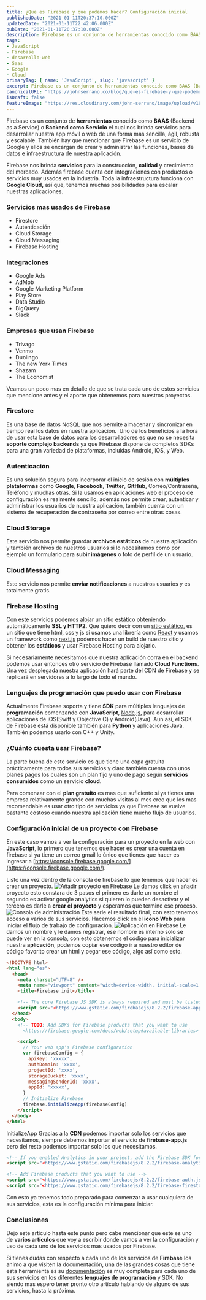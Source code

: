 ```yaml
---
title: ¿Que es Firebase y que podemos hacer? Configuración inicial
publishedDate: "2021-01-11T20:37:10.000Z"
updatedDate: "2021-01-11T22:42:06.000Z"
pubDate: "2021-01-11T20:37:10.000Z"
description: Firebase es un conjunto de herramientas conocido como BAAS (Backend as a Service) o Backend como Servicio el cual nos brinda servicios para desarrollar nuestra.
tags:
- JavaScript
- Firebase
- desarrollo-web
- Saas
- Google
- Cloud
primaryTag: { name: 'JavaScript', slug: 'javascript' }
excerpt: Firebase es un conjunto de herramientas conocido como BAAS (Backend as a Service) o Backend como Servicio el cual nos brinda servicios para desarrollar nuestra.
canonicalURL: "https://johnserrano.co/blog/que-es-firebase-y-que-podemos-hacer-configuracion-inicial"
isDraft: false
featureImage: "https://res.cloudinary.com/john-serrano/image/upload/v1682884284/John%20Serrano/Blog%20Post/que-es-firebase-y-que-podemos-hacer-configuracion-inicial/Firebase_tfewys.jpg"
---
```


Firebase es un conjunto de **herramientas** conocido como **BAAS** (Backend as a Service) o **Backend como Servicio** el cual nos brinda servicios para desarrollar nuestra app móvil o web de una forma mas sencilla, ágil, robusta y escalable. También hay que mencionar que Firebase es un servicio de Google y ellos se encargan de crear y administrar las funciones, bases de datos e infraestructura de nuestra aplicación.

Firebase nos brinda **servicios** para la construcción, **calidad** y crecimiento del mercado. Además firebase cuenta con integraciones con productos o servicios muy usados en la industria. Toda la infraestructura funciona con **Google Cloud,** así que, tenemos muchas posibilidades para escalar nuestras aplicaciones.

### Servicios mas usados de Firebase

- Firestore
- Autenticación
- Cloud Storage
- Cloud Messaging
- Firebase Hosting

### Integraciones

- Google Ads
- AdMob
- Google Marketing Platform
- Play Store
- Data Studio
- BigQuery
- Slack

### Empresas que usan Firebase

- Trivago
- Venmo
- Duolingo
- The new York Times
- Shazam
- The Economist

Veamos un poco mas en detalle de que se trata cada uno de estos servicios que mencione antes y el aporte que obtenemos para nuestros proyectos.

### Firestore

Es una base de datos NoSQL que nos permite almacenar y sincronizar en tiempo real los datos en nuestra aplicación.  Uno de los beneficios a la hora de usar esta base de datos para los desarrolladores es que no se necesita **soporte complejo backends** ya que Firebase dispone de completos SDKs para una gran variedad de plataformas, incluidas Android, iOS, y Web.

### Autenticación

Es una solución segura para incorporar el inicio de sesión con **múltiples plataformas** como **Google**, **Facebook**, **Twitter**, **GitHub**, Correo/Contraseña, Teléfono y muchas otras. Si la usamos en aplicaciones web el proceso de configuración es realmente sencillo, además nos permite crear, autenticar y administrar los usuarios de nuestra aplicación, también cuenta con un sistema de recuperación de contraseña por correo entre otras cosas.

### Cloud Storage

Este servicio nos permite guardar **archivos estáticos** de nuestra aplicación y también archivos de nuestros usuarios si lo necesitamos como por ejemplo un formulario para **subir imágenes** o foto de perfil de un usuario.

### Cloud Messaging

Este servicio nos permite **enviar notificaciones** a nuestros usuarios y es totalmente gratis.

### Firebase Hosting

Con este servicios podemos alojar un sitio estático obteniendo automáticamente **SSL y HTTP2**. Que quiero decir con un [sitio estático](https://johnserrano.co/blog/crea-un-sitio-web-con-gatsbyjs-y-react-introduccion), es un sitio que tiene html, css y js si usamos una librería como [React](https://johnserrano.co/blog/primeros-pasos-con-react) y usamos un framework como [next.js](https://johnserrano.co/blog/introduccion-a-next-js-el-framework-de-react) podemos hacer un build de nuestro sitio y obtener los **estáticos** y usar Firebase Hosting para alojarlo.

Si necesariamente necesitamos que nuestra aplicación corra en el backend podemos usar entonces otro servicio de Firebase llamado **Cloud Functions**. Una vez desplegada nuestra aplicación hará parte del CDN de Firebase y se replicará en servidores a lo largo de todo el mundo.

### Lenguajes de programación que puedo usar con Firebase

Actualmente Firebase soporta y tiene **SDK** para múltiples lenguajes de **programación** comenzando con **JavaScript**, [Node.js](https://johnserrano.co/blog/servidor-basico-con-node-js), para desarrollar aplicaciones de iOS(Swift y Objective C) y Android(Java). Aun así, el SDK de Firebase está disponible también para **Python** y aplicaciones Java. También podemos usarlo con C++ y Unity.

### ¿Cuánto cuesta usar Firebase?

La parte buena de este servicio es que tiene una capa gratuita prácticamente para todos sus servicios y claro también cuenta con unos planes pagos los cuales son un plan fijo y uno de pago según **servicios consumidos** como un servicio **cloud**.

Para comenzar con el **plan gratuito** es mas que suficiente si ya tienes una empresa relativamente grande con muchas visitas al mes creo que los mas recomendable es usar otro tipo de servicios ya que Firebase se vuelve bastante costoso cuando nuestra aplicación tiene mucho flujo de usuarios.

### Configuración inicial de un proyecto con Firebase

En este caso vamos a ver la configuración para un proyecto en la web con **JavaScript**, lo primero que tenemos que hacer es crear una cuenta en firebase si ya tiene un correo gmail lo único que tienes que hacer es ingresar a [https://console.firebase.google.com/](https://console.firebase.google.com/).

Listo una vez dentro de la consola de firebase lo que tenemos que hacer es crear un proyecto.
![Añadir proyecto en Firebase](https://static.johnserrano.co/content/images/2021/01/image.png)
Le damos click en añadir proyecto esto constara de 3 pasos el primero es darle un nombre el segundo es activar google analytics si quieren lo pueden desactivar y el tercero es darle a **crear el proyecto** y esperamos que termine ese proceso.
![Consola de administración](/content/images/2021/01/image-1.png)
Este serie el resultado final, con esto tenemos acceso a varios de sus servicios. Hacemos click en el **icono Web** para iniciar el flujo de trabajo de configuración.
![Aplicación en Firebase](/content/images/2021/01/image-2.png)
Le damos un nombre y le damos registrar, ese nombre es interno solo se puede ver en la consola, con esto obtenemos el código para inicializar nuestra **aplicación**, podemos copiar ese código ir a nuestro editor de código favorito crear un html y pegar ese código, algo así como esto.

```html
<!DOCTYPE html>
<html lang="es">
  <head>
    <meta charset="UTF-8" />
    <meta name="viewport" content="width=device-width, initial-scale=1.0" />
    <title>Firebase init</title>

    <!-- The core Firebase JS SDK is always required and must be listed first -->
    <script src="<https://www.gstatic.com/firebasejs/8.2.2/firebase-app.js>"></script>
  </head>
  <body>
    <!-- TODO: Add SDKs for Firebase products that you want to use
      <https://firebase.google.com/docs/web/setup#available-libraries> -->

    <script>
      // Your web app's Firebase configuration
      var firebaseConfig = {
        apiKey: 'xxxxx',
        authDomain: 'xxxx',
        projectId: 'xxxx',
        storageBucket: 'xxxx',
        messagingSenderId: 'xxxx',
        appId: 'xxxxx',
      }
      // Initialize Firebase
      firebase.initializeApp(firebaseConfig)
    </script>
  </body>
</html>
```
    

InitializeApp
Gracias a la **CDN** podemos importar solo los servicios que necesitamos, siempre debemos importar el servicio de **firebase-app.js** pero del resto podemos importar solo los que necesitamos.

```html
<!-- If you enabled Analytics in your project, add the Firebase SDK for Analytics -->
<script src="<https://www.gstatic.com/firebasejs/8.2.2/firebase-analytics.js>"></script>

<!-- Add Firebase products that you want to use -->
<script src="<https://www.gstatic.com/firebasejs/8.2.2/firebase-auth.js>"></script>
<script src="<https://www.gstatic.com/firebasejs/8.2.2/firebase-firestore.js>"></script>
```
    

Con esto ya tenemos todo preparado para comenzar a usar cualquiera de sus servicios, esta es la configuración mínima para iniciar.

### Conclusiones

Dejo este artículo hasta este punto pero cabe mencionar que este es uno de **varios artículos** que voy a escribir donde vamos a ver la configuración y uso de cada uno de los servicios mas usados por Firebase.

Si tienes dudas con respecto a cada uno de los servicios de **Firebase** los animo a que visiten la documentación, una de las grandes cosas que tiene esta herramienta es su [documentación](https://firebase.google.com/docs/web/setup) es muy completa para cada uno de sus servicios en los diferentes **lenguajes de programación** y SDK. No siendo mas espero tener pronto otro artículo hablando de alguno de sus servicios, hasta la próxima.
